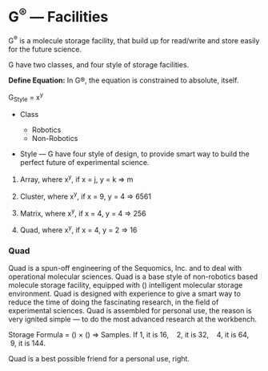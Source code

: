 # G<sup>®</sup> — Facilities
G<sup>®</sup> is a molecule storage facility, that build up for read/write and store easily for the future science.

G have two classes, and four style of storage facilities.

<b>Define Equation:</b> In G®, the equation is constrained to absolute, itself.

G<sub>Style</sub> = x<sup>y</sup>

- Class
  - Robotics
  - Non-Robotics
 
- Style — G have four style of design, to provide smart way to build the perfect future of experimental science.

1. Array, where x<sup>y</sup>, if x = j, y = k => m

2. Cluster, where x<sup>y</sup>, if x = 9, y = 4 => 6561

3. Matrix, where x<sup>y</sup>, if x = 4, y = 4 => 256

4. Quad, where x<sup>y</sup>, if x = 4, y = 2 => 16

### Quad
Quad is a spun-off engineering of the Sequomics, Inc. and to deal with operational molecular sciences. Quad is a base style of non-robotics based molecule storage facility, equipped with () intelligent molecular storage environment. Quad is designed with experience to give a smart way to reduce the time of doing the fascinating research, in the field of experimental sciences. Quad is assembled for personal use, the reason is very ignited simple — to do the most advanced research at the workbench.

Storage Formula = () × () => Samples.
 If 1, it is 16,
    2, it is 32,
    4, it is 64,
    9, it is 144.

Quad is a best possible friend for a personal use, right.
